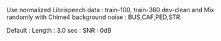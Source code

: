 Use normalized Librispeech data : train-100, train-360 dev-clean
and Mix randomly with Chime4 background noise : BUS,CAF,PED,STR.

Default : Length : 3.0 sec
        : SNR    : 0dB 

